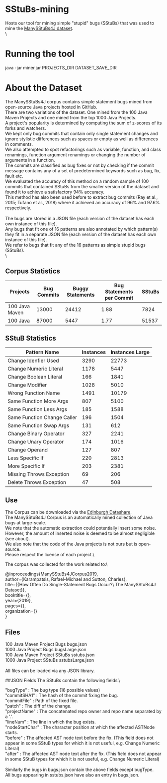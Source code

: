 # SStuBs-mining
Hosts our tool for mining simple "stupid" bugs (SStuBs) that was used to mine the [ManySStuBs4J dataset](https://doi.org/10.7488/ds/2528).\
\
# Running the tool
java -jar miner.jar PROJECTS_DIR DATASET_SAVE_DIR

# About the Dataset
The ManySStuBs4J corpus contains simple statement bugs mined from open-source Java projects hosted in GitHub.\
There are two variations of the dataset. One mined from the 100 Java Maven Projects and one mined from the top 1000 Java Projects.\
A project's popularity is determined by computing the sum of z-scores of its forks and watchers.\
We kept only bug commits that contain only single statement changes and ignore stylistic differences such as spaces or empty as well as differences in comments.\
We also attempted to spot refactorings such as variable, function, and class renamings, function argument renamings or changing the number of arguments in a function.\
The commits are classified as bug fixes or not by checking if the commit message contains any of a set of predetermined keywords such as bug, fix, fault etc.\
We evaluated the accuracy of this method on a random sample of 100 commits that contained SStuBs from the smaller version of the dataset and found it to achieve a satisfactory 94% accuracy.\
This method has also been used before to extract bug commits (Ray et al., 2015; Tufano et al., 2018) where it achieved an accuracy of 96% and 97.6% respectively.\
\
The bugs are stored in a JSON file (each version of the dataset has each own instance of this file).\
Any bugs that fit one of 16 patterns are also annotated by which pattern(s) they fit in a separate JSON file (each version of the dataset has each own instance of this file).\
We refer to bugs that fit any of the 16 patterns as simple stupid bugs (SStuBs).\
\

## Corpus Statistics
Projects | Bug Commits | Buggy Statements | Bug Statements per Commit | SStuBs
---------|-------------|------------------|---------------------------|-------------------------------------------
100 Java Maven  |	  13000		   | 24412	|	          1.88    |  		7824
100 Java	|  	  87000   	   | 5447	|	          1.77     |  		51537


## SStuB Statistics
Pattern Name	|	Instances|	Instances Large     
----------------|----------------|-----------------------
| Change Idenfier Used  	|   3290	|      22773      	
| Change Numeric Literal	|   1178   	|      5447       	
| Change Boolean Literal	|   166	  	|      1841       	
| Change Modifier       	|   1028   	|      5010       	
| Wrong Function Name   	|   1491   	|      10179      	
| Same Function More Args	|   807   	|      5100       	
| Same Function Less Args	|   185   	|      1588       	
| Same Function Change Caller	|   196   	|      1504       	
| Same Function Swap Args	|   131   	|      612       	
| Change Binary Operator	|   327   	|      2241       	
| Change Unary Operator		|   174   	|      1016       	
| Change Operand        	|   127   	|      807       	
| Less Specific If      	|   220   	|      2813       	
| More Specific If      	|   203   	|      2381       	
| Missing Throws Exception	|   69   	|      206       	
| Delete Throws Exception	|   47   	|      508       	


## Use
The Corpus can be downloaded via the [Edinburgh Datashare](https://doi.org/10.7488/ds/2528).\
The ManySStuBs4J Corpus is an automatically mined collection of Java bugs at large-scale.\
We note that the automatic extraction could potentially insert some noise. \
However, the amount of inserted noise is deemed to be almost negligible (see about).\
We also note that the code of the Java projects is not ours but is open-source. \
Please respect the license of each project.\

The corpus was collected for the work related to:\

@inproceedings{ManySStuBs4JCorpus2019,\
	author={Karampatsis, Rafael-Michael and Sutton, Charles},\
	title={{How Often Do Single-Statement Bugs Occur?\\ The ManySStuBs4J Dataset}},\
	booktitle={},\
	year={2019},\
	pages={},\
	organization={}\
}

## Files
100 Java Maven Project Bugs				bugs.json\
1000 Java Project Bugs					bugsLarge.json\
100 Java Maven Project SStuBs				sstubs.json\
1000 Java Project SStuBs				sstubsLarge.json\
\
All files can be loaded via any JSON library.


##JSON Fields
The SStuBs contain the following fields:\

"bugType"	:	The bug type (16 possible values)\
"commitSHA1"	:	The hash of the commit fixing the bug.\
"commitFile"	:	Path of the fixed file.\
"patch"  	:	The diff of the change.\
"projectName"	:	The concatenated repo owner and repo name separated by a '.'.\
"lineNum"	:	The line in which the bug exists.\
"nodeStartChar"	:	The character position at which the affected ASTNode starts.\
"before"	:	The affected AST node text before the fix. (This field does not appear in some SStuB types for which it is not useful, e.g. Change Numeric Literal)\
"after"		:	The affected AST node text after the fix. (This field does not appear in some SStuB types for which it is not useful, e.g. Change Numeric Literal)\
\
Similarly the bugs in bugs.json contain the above fields except bugType.\
All bugs appearing in sstubs.json have also an entry in bugs.json.

